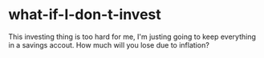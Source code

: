 # what-if-I-don-t-invest
This investing thing is too hard for me, I'm justing going to keep everything in a savings accout. How much will you lose due to inflation? 
